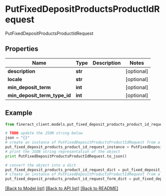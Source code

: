 # PutFixedDepositProductsProductIdRequest

PutFixedDepositProductsProductIdRequest

## Properties

Name | Type | Description | Notes
------------ | ------------- | ------------- | -------------
**description** | **str** |  | [optional] 
**locale** | **str** |  | [optional] 
**min_deposit_term** | **int** |  | [optional] 
**min_deposit_term_type_id** | **int** |  | [optional] 

## Example

```python
from fineract_client.models.put_fixed_deposit_products_product_id_request import PutFixedDepositProductsProductIdRequest

# TODO update the JSON string below
json = "{}"
# create an instance of PutFixedDepositProductsProductIdRequest from a JSON string
put_fixed_deposit_products_product_id_request_instance = PutFixedDepositProductsProductIdRequest.from_json(json)
# print the JSON string representation of the object
print PutFixedDepositProductsProductIdRequest.to_json()

# convert the object into a dict
put_fixed_deposit_products_product_id_request_dict = put_fixed_deposit_products_product_id_request_instance.to_dict()
# create an instance of PutFixedDepositProductsProductIdRequest from a dict
put_fixed_deposit_products_product_id_request_form_dict = put_fixed_deposit_products_product_id_request.from_dict(put_fixed_deposit_products_product_id_request_dict)
```
[[Back to Model list]](../README.md#documentation-for-models) [[Back to API list]](../README.md#documentation-for-api-endpoints) [[Back to README]](../README.md)


